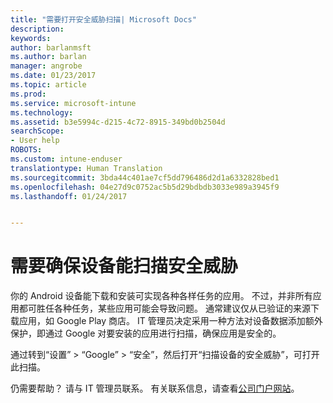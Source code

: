 ```yaml
---
title: "需要打开安全威胁扫描| Microsoft Docs"
description: 
keywords: 
author: barlanmsft
ms.author: barlan
manager: angrobe
ms.date: 01/23/2017
ms.topic: article
ms.prod: 
ms.service: microsoft-intune
ms.technology: 
ms.assetid: b3e5994c-d215-4c72-8915-349bd0b2504d
searchScope:
- User help
ROBOTS: 
ms.custom: intune-enduser
translationtype: Human Translation
ms.sourcegitcommit: 3bda44c401ae7cf5dd796486d2d1a6332828bed1
ms.openlocfilehash: 04e27d9c0752ac5b5d29bdbdb3033e989a3945f9
ms.lasthandoff: 01/24/2017


---
```


# <a name="you-need-to-make-your-device-able-to-scan-for-security-threats"></a>需要确保设备能扫描安全威胁

你的 Android 设备能下载和安装可实现各种各样任务的应用。 不过，并非所有应用都可胜任各种任务，某些应用可能会导致问题。 通常建议仅从已验证的来源下载应用，如 Google Play 商店。 IT 管理员决定采用一种方法对设备数据添加额外保护，即通过 Google 对要安装的应用进行扫描，确保应用是安全的。

通过转到“设置” > “Google” > “安全”，然后打开“扫描设备的安全威胁”，可打开此扫描。

仍需要帮助？ 请与 IT 管理员联系。 有关联系信息，请查看[公司门户网站](http://portal.manage.microsoft.com)。

